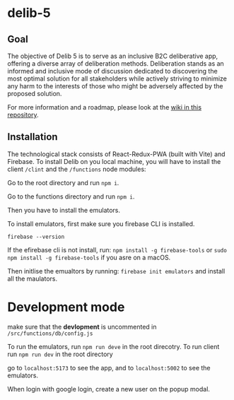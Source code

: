 # delib-5

## Goal

The objective of Delib 5 is to serve as an inclusive B2C deliberative app, offering a diverse array of deliberation methods.
Deliberation stands as an informed and inclusive mode of discussion dedicated to discovering the most optimal solution for all stakeholders while actively striving to minimize any harm to the interests of those who might be adversely affected by the proposed solution.

For more information and a roadmap, please look at the [wiki in this repository](https://github.com/delib-org/delib-5/wiki).

## Installation
The technological stack consists of React-Redux-PWA (built with Vite) and Firebase. To install Delib on you local machine, you will have to install the client ```/clint``` and the ```/functions``` node modules:

Go to the root directory and run ```npm i```. 

Go to the functions directory and run ```npm i```.

Then you have to install the emulators. 

To install emulators, first make sure you firebase CLI is installed.

```firebase --version```

If the efirebase cli is not install, run:
```npm install -g firebase-tools``` or ```sudo npm install -g firebase-tools``` if you asre on a macOS.

Then initlise the emualtors by running:
```firebase init emulators``` and install all the maulators.

# Development mode

make sure that the **devlopment** is uncommented in ```/src/functions/db/config.js```

To run the emulators, run ```npm run deve``` in the root direcotry.
To run client run ```npm run dev``` in the root directory

go to ```localhost:5173``` to see the app, and to ```localhost:5002``` to see the emulators.

When login with google login, create a new user on the popup modal.





